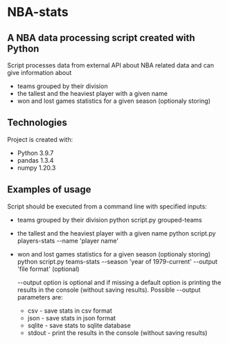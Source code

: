 # NBA-stats
## A NBA data processing script created with Python
Script processes data from external API about NBA related data and can give information about
* teams grouped by their division
* the tallest and the heaviest player with a given name
* won and lost games statistics for a given season (optionaly storing)

## Technologies
Project is created with:
* Python 3.9.7
* pandas 1.3.4
* numpy 1.20.3

## Examples of usage
Script should be executed from a command line with specified inputs:

* teams grouped by their division
  python script.py grouped-teams

* the tallest and the heaviest player with a given name
  python script.py players-stats --name 'player name'

* won and lost games statistics for a given season (optionaly storing)
  python script.py teams-stats --season 'year of 1979-current' --output 'file format' (optional)

  --output option is optional and if missing a default option is printing the results in the console (without saving results). 
  Possible --output parameters are:
  - csv - save stats in csv format
  - json - save stats in json format
  - sqlite - save stats to sqlite database
  - stdout - print the results in the console (without saving results)
